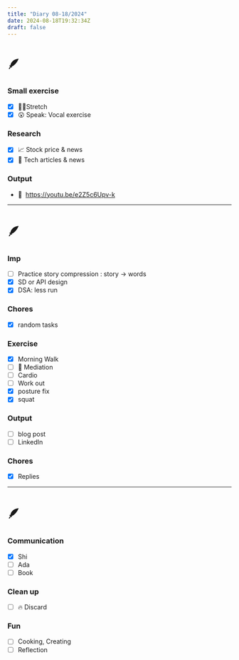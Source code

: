 ```yaml
---
title: "Diary 08-18/2024"  
date: 2024-08-18T19:32:34Z
draft: false
---
```


# 🪶

### Small exercise

- [x]  🧎‍♀️Stretch
- [x]  😮 Speak: Vocal exercise

### Research

- [x]  📈 Stock price & news
- [x]  👾 Tech articles & news

### Output

- 🎥  https://youtu.be/e2Z5c6Upv-k

---

# 🪶

### Imp

- [ ]  Practice story compression : story → words
- [x]  SD or API design
- [x]  DSA: less run

### Chores

- [x]  random tasks

### Exercise

- [x]  Morning Walk
- [ ]  🧘 Mediation
- [ ]  Cardio
- [ ]  Work out
- [x]  posture fix
- [x]  squat

### Output

- [ ]  blog post
- [ ]  LinkedIn

### Chores

- [x]  Replies

---

# 🪶

### Communication

- [x]  Shi
- [ ]  Ada
- [ ]  Book

### Clean up

- [ ]  🔥 Discard

### Fun

- [ ]  Cooking, Creating
- [ ]  Reflection
